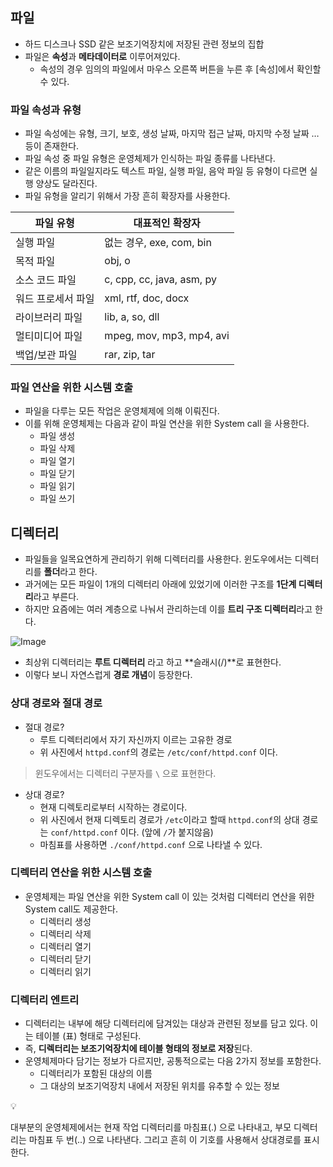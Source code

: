 ## 파일

- 하드 디스크나 SSD 같은 보조기억장치에 저장된 관련 정보의 집합
- 파일은 **속성**과 **메타데이터로** 이루어져있다.
    - 속성의 경우 임의의 파일에서 마우스 오른쪽 버튼을 누른 후 [속성]에서 확인할 수 있다.

### 파일 속성과 유형

- 파일 속성에는 유형, 크기, 보호, 생성 날짜, 마지막 접근 날짜, 마지막 수정 날짜 … 등이 존재한다.
- 파일 속성 중 파일 유형은 운영체제가 인식하는 파일 종류를 나타낸다.
- 같은 이름의 파일일지라도 텍스트 파일, 실행 파일, 음악 파일 등 유형이 다르면 실행 양상도 달라진다.
- 파일 유형을 알리기 위해서 가장 흔히 확장자를 사용한다.

| 파일 유형 | 대표적인 확장자 |
| --- | --- |
| 실행 파일 | 없는 경우, exe, com, bin |
| 목적 파일 | obj, o |
| 소스 코드 파일 | c, cpp, cc, java, asm, py |
| 워드 프로세서 파일 | xml, rtf, doc, docx |
| 라이브러리 파일 | lib, a, so, dll |
| 멀티미디어 파일 | mpeg, mov, mp3, mp4, avi |
| 백업/보관 파일 | rar, zip, tar |

### 파일 연산을 위한 시스템 호출

- 파일을 다루는 모든 작업은 운영체제에 의해 이뤄진다.
- 이를 위해 운영체제는 다음과 같이 파일 연산을 위한 System call 을 사용한다.
    - 파일 생성
    - 파일 삭제
    - 파일 열기
    - 파일 닫기
    - 파일 읽기
    - 파일 쓰기

## 디렉터리

- 파일들을 일목요연하게 관리하기 위해 디렉터리를 사용한다. 윈도우에서는 디렉터리를 **폴더**라고 한다.
- 과거에는 모든 파일이 1개의 디렉터리 아래에 있었기에 이러한 구조를 **1단계 디렉터리**라고 부른다.
- 하지만 요즘에는 여러 계층으로 나눠서 관리하는데 이를 **트리 구조 디렉터리**라고 한다.

![Image](https://github.com/user-attachments/assets/9a4173f8-b773-4779-9d68-6f4ce81e7126)

- 최상위 디렉터리는 **루트 디렉터리** 라고 하고 **슬래시(/)**로 표현한다.
- 이렇다 보니 자연스럽게 **경로 개념**이 등장한다.

### 상대 경로와 절대 경로

- 절대 경로?
    - 루트 디렉터리에서 자기 자신까지 이르는 고유한 경로
    - 위 사진에서 `httpd.conf`의 경로는 `/etc/conf/httpd.conf` 이다.

> 윈도우에서는 디렉터리 구분자를 `\` 으로 표현한다.
>
- 상대 경로?
    - 현재 디렉토리로부터 시작하는 경로이다.
    - 위 사진에서 현재 디렉토리 경로가 `/etc`이라고 할때 `httpd.conf`의 상대 경로는 `conf/httpd.conf` 이다. (앞에 `/`가 붙지않음)
    - 마침표를 사용하면 `./conf/httpd.conf` 으로 나타낼 수 있다.

### 디렉터리 연산을 위한 시스템 호출

- 운영체제는 파일 연산을 위한 System call 이 있는 것처럼 디렉터리 연산을 위한 System call도 제공한다.
    - 디렉터리 생성
    - 디렉터리 삭제
    - 디렉터리 열기
    - 디렉터리 닫기
    - 디렉터리 읽기

### 디렉터리 엔트리

- 디렉터리는 내부에 해당 디렉터리에 담겨있는 대상과 관련된 정보를 담고 있다. 이는 테이블 (표) 형태로 구성된다.
- 즉, **디렉터리는 보조기억장치에 테이블 형태의 정보로 저장**된다.
- 운영체제마다 담기는 정보가 다르지만, 공통적으로는 다음 2가지 정보를 포함한다.
    - 디렉터리가 포함된 대상의 이름
    - 그 대상의 보조기억장치 내에서 저장된 위치를 유추할 수 있는 정보

<aside>
💡

대부분의 운영체제에서는 현재 작업 디렉터리를 마침표(.) 으로 나타내고, 부모 디렉터리는 마침표 두 번(..) 으로 나타낸다. 그리고 흔히 이 기호를 사용해서 상대경로를 표시한다.

</aside>